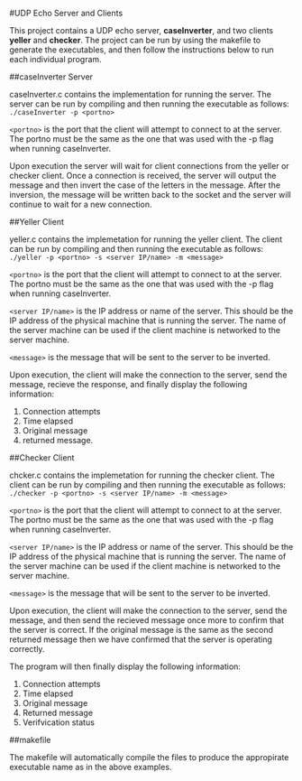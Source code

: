 #UDP Echo Server and Clients

This project contains a UDP echo server, **caseInverter**, and two clients
**yeller** and **checker**. The project can be run by using the makefile to
generate the executables, and then follow the instructions below to run
each individual program.

##caseInverter Server

caseInverter.c contains the implementation for running the server. The server
can be run by compiling and then running the executable as follows:
`./caseInverter -p <portno>`

`<portno>` is the port that the client will attempt to connect to at the
server. The portno must be the same as the one that was used with the -p
flag when running caseInverter.

Upon execution the server will wait for client connections from the
yeller or checker client. Once a connection is received, the server will
output the message and then invert the case of the letters in the
message. After the inversion, the message will be written back to the
socket and the server will continue to wait for a new connection.

##Yeller Client

yeller.c contains the implemetation for running the yeller client. The
client can be run by compiling and then running the executable as
follows:
`./yeller -p <portno> -s <server IP/name> -m <message>`

`<portno>` is the port that the client will attempt to connect to at the
server. The portno must be the same as the one that was used with the -p
flag when running caseInverter.

`<server IP/name>` is the IP address or name of the server. This should be
the IP address of the physical machine that is running the server. The
name of the server machine can be used if the client machine is networked to
the server machine.

`<message>` is the message that will be sent to the server to be inverted.

Upon execution, the client will make the connection to the server, send
the message, recieve the response, and finally display the following
information:

1. Connection attempts
2. Time elapsed
3. Original message 
4. returned message.

##Checker Client

chcker.c contains the implemetation for running the checker client. The
client can be run by compiling and then running the executable as
follows:
`./checker -p <portno> -s <server IP/name> -m <message>`

`<portno>` is the port that the client will attempt to connect to at the
server. The portno must be the same as the one that was used with the -p
flag when running caseInverter.

`<server IP/name>` is the IP address or name of the server. This should be
the IP address of the physical machine that is running the server. The
name of the server machine can be used if the client machine is networked to
the server machine.

`<message>` is the message that will be sent to the server to be inverted.

Upon execution, the client will make the connection to the server, send
the message, and then send the recieved message once more to confirm
that the server is correct. If the original message is the same as the
second returned message then we have confirmed that the server is
operating correctly. 
 
The program will then finally display the following information:

1. Connection attempts
2. Time elapsed 
3. Original message
4. Returned message
5. Verifvication status

##makefile

The makefile will automatically compile the files to produce the
appropirate executable name as in the above examples.
